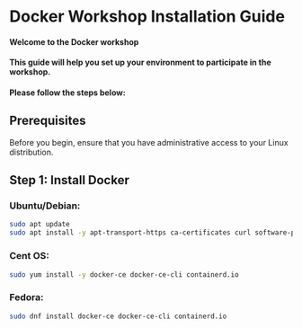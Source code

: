 # Docker Workshop Installation Guide

#### Welcome to the Docker workshop
#### This guide will help you set up your environment to participate in the workshop. 
#### Please follow the steps below:


## Prerequisites

Before you begin, ensure that you have administrative access to your Linux distribution.

## Step 1: Install Docker

### Ubuntu/Debian:

```bash
sudo apt update
sudo apt install -y apt-transport-https ca-certificates curl software-properties-common

```

### Cent OS:
```bash
sudo yum install -y docker-ce docker-ce-cli containerd.io
```

### Fedora:
```bash
sudo dnf install docker-ce docker-ce-cli containerd.io
```
